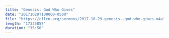 ```yaml
---
title: "Genesis: God Who Gives"
date: "20171029T100000-0500"
file: "https://cflcn.org/sermons/2017-10-29-genesis--god-who-gives.m4a"
length: "17325857"
duration: "35:50"
---
```

